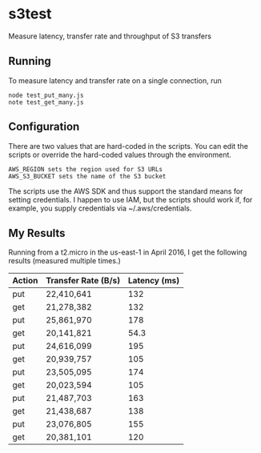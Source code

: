 # s3test
Measure latency, transfer rate and throughput of S3 transfers

## Running
To measure latency and transfer rate on a single connection, run

```
node test_put_many.js
note test_get_many.js
```

## Configuration
There are two values that are hard-coded in the scripts.  You can edit the scripts
or override the hard-coded values through the environment.

```
AWS_REGION sets the region used for S3 URLs
AWS_S3_BUCKET sets the name of the S3 bucket
```

The scripts use the AWS SDK and thus support the standard means for setting credentials.
I happen to use IAM, but the scripts should work if, for example, you supply credentials
via ~/.aws/credentials.

## My Results
Running from a t2.micro in the us-east-1 in April 2016, I get the following results (measured
multiple times.)

| Action | Transfer Rate (B/s) | Latency (ms) |
| --- | ---------- | --- |
| put | 22,410,641 | 132 |
| get | 21,278,382 | 132 |
| put | 25,861,970 | 178 |
| get | 20,141,821 | 54.3 |
| put | 24,616,099 | 195 |
| get | 20,939,757 | 105 |
| put | 23,505,095 | 174 |
| get | 20,023,594 | 105 |
| put | 21,487,703 | 163 |
| get | 21,438,687 | 138 |
| put | 23,076,805 | 155 |
| get | 20,381,101 | 120 |
